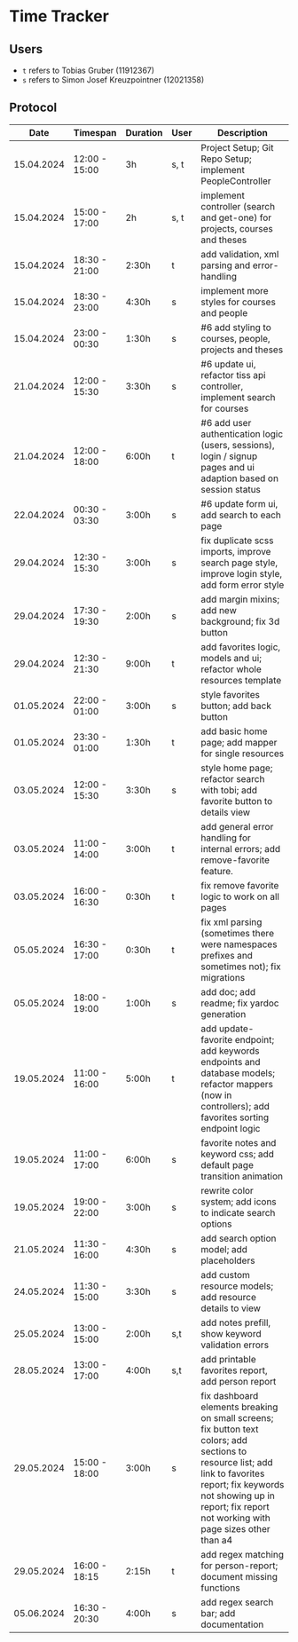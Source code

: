 # Time Tracker

## Users

- `t` refers to Tobias Gruber (11912367)
- `s` refers to Simon Josef Kreuzpointner (12021358)

## Protocol

| Date       | Timespan      | Duration | User | Description                                                                                                                                                                                                                        |
|------------|---------------|----------|------|------------------------------------------------------------------------------------------------------------------------------------------------------------------------------------------------------------------------------------|
| 15.04.2024 | 12:00 - 15:00 | 3h       | s, t | Project Setup; Git Repo Setup; implement PeopleController                                                                                                                                                                          |
| 15.04.2024 | 15:00 - 17:00 | 2h       | s, t | implement controller (search and get-one) for projects, courses and theses                                                                                                                                                         |
| 15.04.2024 | 18:30 - 21:00 | 2:30h    | t    | add validation, xml parsing and error-handling                                                                                                                                                                                     |
| 15.04.2024 | 18:30 - 23:00 | 4:30h    | s    | implement more styles for courses and people                                                                                                                                                                                       |
| 15.04.2024 | 23:00 - 00:30 | 1:30h    | s    | #6 add styling to courses, people, projects and theses                                                                                                                                                                             |
| 21.04.2024 | 12:00 - 15:30 | 3:30h    | s    | #6 update ui, refactor tiss api controller, implement search for courses                                                                                                                                                           |
| 21.04.2024 | 12:00 - 18:00 | 6:00h    | t    | #6 add user authentication logic (users, sessions), login / signup pages and ui adaption based on session status                                                                                                                   |
| 22.04.2024 | 00:30 - 03:30 | 3:00h    | s    | #6 update form ui, add search to each page                                                                                                                                                                                         |
| 29.04.2024 | 12:30 - 15:30 | 3:00h    | s    | fix duplicate scss imports, improve search page style, improve login style, add form error style                                                                                                                                   | 
| 29.04.2024 | 17:30 - 19:30 | 2:00h    | s    | add margin mixins; add new background; fix 3d button                                                                                                                                                                               |
| 29.04.2024 | 12:30 - 21:30 | 9:00h    | t    | add favorites logic, models and ui; refactor whole resources template                                                                                                                                                              |
| 01.05.2024 | 22:00 - 01:00 | 3:00h    | s    | style favorites button; add back button                                                                                                                                                                                            |
| 01.05.2024 | 23:30 - 01:00 | 1:30h    | t    | add basic home page; add mapper for single resources                                                                                                                                                                               |
| 03.05.2024 | 12:00 - 15:30 | 3:30h    | s    | style home page; refactor search with tobi; add favorite button to details view                                                                                                                                                    |
| 03.05.2024 | 11:00 - 14:00 | 3:00h    | t    | add general error handling for internal errors; add remove-favorite feature.                                                                                                                                                       |
| 03.05.2024 | 16:00 - 16:30 | 0:30h    | t    | fix remove favorite logic to work on all pages                                                                                                                                                                                     |
| 05.05.2024 | 16:30 - 17:00 | 0:30h    | t    | fix xml parsing (sometimes there were namespaces prefixes and sometimes not); fix migrations                                                                                                                                       |
| 05.05.2024 | 18:00 - 19:00 | 1:00h    | s    | add doc; add readme; fix yardoc generation                                                                                                                                                                                         |      
| 19.05.2024 | 11:00 - 16:00 | 5:00h    | t    | add update-favorite endpoint; add keywords endpoints and database models; refactor mappers (now in controllers); add favorites sorting endpoint logic                                                                              |
| 19.05.2024 | 11:00 - 17:00 | 6:00h    | s    | favorite notes and keyword css; add default page transition animation                                                                                                                                                              |
| 19.05.2024 | 19:00 - 22:00 | 3:00h    | s    | rewrite color system; add icons to indicate search options                                                                                                                                                                         | 
| 21.05.2024 | 11:30 - 16:00 | 4:30h    | s    | add search option model; add placeholders                                                                                                                                                                                          |                                                                                                             |          
| 24.05.2024 | 11:30 - 15:00 | 3:30h    | s    | add custom resource models; add resource details to view                                                                                                                                                                           | 
| 25.05.2024 | 13:00 - 15:00 | 2:00h    | s,t  | add notes prefill, show keyword validation errors                                                                                                                                                                                  |
| 28.05.2024 | 13:00 - 17:00 | 4:00h    | s,t  | add printable favorites report, add person report                                                                                                                                                                                  |
| 29.05.2024 | 15:00 - 18:00 | 3:00h    | s    | fix dashboard elements breaking on small screens; fix button text colors; add sections to resource list; add link to favorites report; fix keywords not showing up in report; fix report not working with page sizes other than a4 |        
| 29.05.2024 | 16:00 - 18:15 | 2:15h    | t    | add regex matching for person-report; document missing functions                                                                                                                                                                   |        
| 05.06.2024 | 16:30 - 20:30 | 4:00h    | s    | add regex search bar; add documentation                                                                                                                                                                                            |
